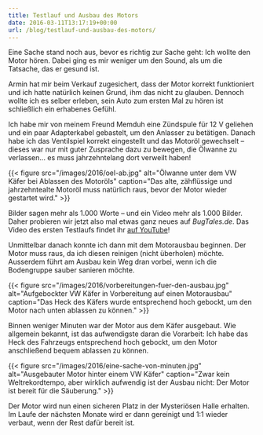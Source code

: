 ```yaml
---
title: Testlauf und Ausbau des Motors
date: 2016-03-11T13:17:19+00:00
url: /blog/testlauf-und-ausbau-des-motors/
---
```


Eine Sache stand noch aus, bevor es richtig zur Sache geht: Ich wollte den Motor hören. Dabei ging es mir weniger um den Sound, als um die Tatsache, das er gesund ist.

Armin hat mir beim Verkauf zugesichert, dass der Motor korrekt funktioniert und ich hatte natürlich keinen Grund, ihm das nicht zu glauben. Dennoch wollte ich es selber erleben, sein Auto zum ersten Mal zu hören ist schließlich ein erhabenes Gefühl.

Ich habe mir von meinem Freund Memduh eine Zündspule für 12 V geliehen und ein paar Adapterkabel gebastelt, um den Anlasser zu betätigen. Danach habe ich das Ventilspiel korrekt eingestellt und das Motoröl gewechselt – dieses war nur mit guter Zusprache dazu zu bewegen, die Ölwanne zu verlassen… es muss jahrzehntelang dort verweilt haben!

<!--more-->

{{< figure src="/images/2016/oel-ab.jpg" alt="Ölwanne unter dem VW Käfer bei Ablassen des Motoröls" caption="Das alte, zähflüssige und jahrzehntealte Motoröl muss natürlich raus, bevor der Motor wieder gestartet wird." >}}

Bilder sagen mehr als 1.000 Worte – und ein Video mehr als 1.000 Bilder. Daher probieren wir jetzt also mal etwas ganz neues auf _BugTales.de_. Das Video des ersten Testlaufs findet ihr [auf YouTube](https://www.youtube.com/watch?v=bDoNN7I96w4)!

Unmittelbar danach konnte ich dann mit dem Motorausbau beginnen. Der Motor muss raus, da ich diesen reinigen (nicht überholen) möchte. Ausserdem führt am Ausbau kein Weg dran vorbei, wenn ich die Bodengruppe sauber sanieren möchte.

{{< figure src="/images/2016/vorbereitungen-fuer-den-ausbau.jpg" alt="Aufgebockter VW Käfer in Vorbereitung auf einen Motorausbau" caption="Das Heck des Käfers wurde entsprechend hoch gebockt, um den Motor nach unten ablassen zu können." >}}

Binnen weniger Minuten war der Motor aus dem Käfer ausgebaut. Wie allgemein bekannt, ist das aufwendigste daran die Vorarbeit: Ich habe das Heck des Fahrzeugs entsprechend hoch gebockt, um den Motor anschließend bequem ablassen zu können.

{{< figure src="/images/2016/eine-sache-von-minuten.jpg" alt="Ausgebauter Motor hinter einem VW Käfer" caption="Zwar kein Weltrekordtempo, aber wirklich aufwendig ist der Ausbau nicht: Der Motor ist bereit für die Säuberung." >}}

Der Motor wird nun einen sicheren Platz in der Mysteriösen Halle erhalten. Im Laufe der nächsten Monate wird er dann gereinigt und 1:1 wieder verbaut, wenn der Rest dafür bereit ist.
